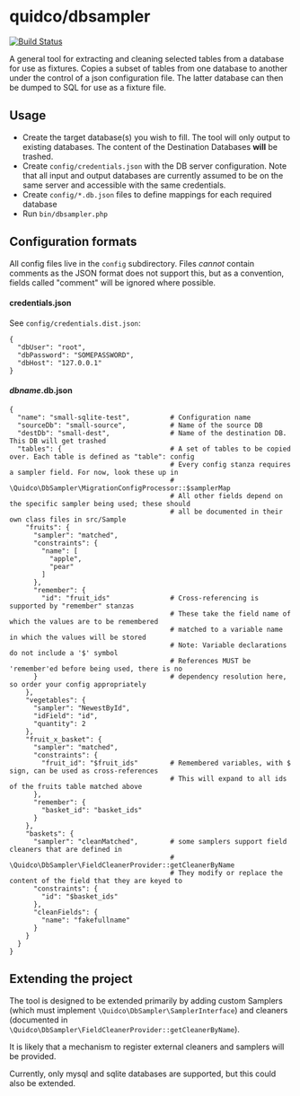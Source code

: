 quidco/dbsampler
================

[![Build Status](https://travis-ci.org/MapleSyrupGroup/dbsampler.svg?branch=master)](https://travis-ci.org/MapleSyrupGroup/dbsampler)

A general tool for extracting and cleaning selected tables from a database for use as fixtures. 
Copies a subset of tables from one database to another under the control of a json configuration file. 
The latter database can then be dumped to SQL for use as a fixture file.

Usage
-----

- Create the target database(s) you wish to fill. The tool will only output to existing databases. The content of the Destination Databases **will** be trashed.
- Create `config/credentials.json` with the DB server configuration. Note that all input and output databases are currently assumed to be on the same server and accessible with the same credentials.
- Create `config/*.db.json` files to define mappings for each required database
- Run `bin/dbsampler.php`

Configuration formats
---------------------

All config files live in the `config` subdirectory. Files *cannot* contain comments as the JSON format does not support this, but as a convention, fields called "comment" will be ignored where possible.

#### credentials.json

See `config/credentials.dist.json`:

    {
      "dbUser": "root",
      "dbPassword": "SOMEPASSWORD",
      "dbHost": "127.0.0.1"
    }

#### *dbname*.db.json
    
    {
      "name": "small-sqlite-test",          # Configuration name
      "sourceDb": "small-source",           # Name of the source DB
      "destDb": "small-dest",               # Name of the destination DB. This DB will get trashed
      "tables": {                           # A set of tables to be copied over. Each table is defined as "table": config
                                            # Every config stanza requires a sampler field. For now, look these up in 
                                            # \Quidco\DbSampler\MigrationConfigProcessor::$samplerMap
                                            # All other fields depend on the specific sampler being used; these should 
                                            # all be documented in their own class files in src/Sample
        "fruits": {
          "sampler": "matched",
          "constraints": {
            "name": [
              "apple",
              "pear"
            ]
          },
          "remember": {
            "id": "fruit_ids"               # Cross-referencing is supported by "remember" stanzas
                                            # These take the field name of which the values are to be remembered
                                            # matched to a variable name in which the values will be stored
                                            # Note: Variable declarations do not include a '$' symbol 
                                            # References MUST be 'remember'ed before being used, there is no
          }                                 # dependency resolution here, so order your config appropriately
        },
        "vegetables": {
          "sampler": "NewestById",
          "idField": "id",
          "quantity": 2
        },
        "fruit_x_basket": {
          "sampler": "matched",
          "constraints": {
            "fruit_id": "$fruit_ids"        # Remembered variables, with $ sign, can be used as cross-references
                                            # This will expand to all ids of the fruits table matched above
          },
          "remember": {
            "basket_id": "basket_ids"
          }
        },
        "baskets": {
          "sampler": "cleanMatched",        # some samplers support field cleaners that are defined in
                                            # \Quidco\DbSampler\FieldCleanerProvider::getCleanerByName
                                            # They modify or replace the content of the field that they are keyed to
          "constraints": {
            "id": "$basket_ids"
          },
          "cleanFields": {
            "name": "fakefullname"
          }
        }
      }
    }

Extending the project
---------------------
The tool is designed to be extended primarily by adding custom Samplers (which must implement `\Quidco\DbSampler\SamplerInterface`) 
and cleaners (documented in `\Quidco\DbSampler\FieldCleanerProvider::getCleanerByName`).

It is likely that a mechanism to register external cleaners and samplers will be provided.

Currently, only mysql and sqlite databases are supported, but this could also be extended.
